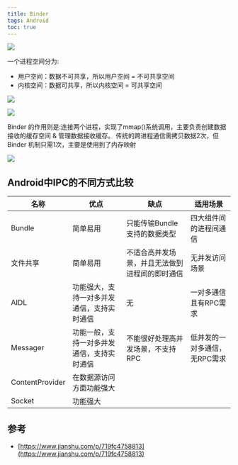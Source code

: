 ```yaml
---
title: Binder
tags: Android
toc: true
---
```



![](./binder_1.png)

一个进程空间分为:

- 用户空间：数据不可共享，所以用户空间 = 不可共享空间
- 内核空间：数据可共享，所以内核空间 = 可共享空间

![](./binder_2.png)

![](./binder_3.png)

Binder 的作用则是:连接两个进程，实现了mmap()系统调用，主要负责创建数据接收的缓存空间 & 管理数据接收缓存。
传统的跨进程通信需拷贝数据2次，但 Binder 机制只需1次，主要是使用到了内存映射

![](./binder_4.png)

## Android中IPC的不同方式比较

名称|优点|缺点|适用场景
---|---|---|---
Bundle|简单易用|只能传输Bundle支持的数据类型|四大组件间的进程间通信
文件共享|简单易用|不适合高并发场景，并且无法做到进程间的即时通信|无并发访问场景
AIDL|功能强大，支持一对多并发通信，支持实时通信|无|一对多通信且有RPC需求
Messager|功能一般，支持一对多并发通信，支持实时通信|不能很好处理高并发场景，不支持RPC|低并发的一对多通信，无RPC需求
ContentProvider|在数据源访问方面功能强大|
Socket|功能强大|

## 参考

- [https://www.jianshu.com/p/719fc4758813](https://www.jianshu.com/p/719fc4758813)
